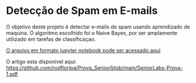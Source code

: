 # Detecção de Spam em E-mails

O objetivo deste projeto é detectar e-mails de spam usando aprendizado de maquina. O algoritmo escolhido
foi o Naive Bayes, por ser amplamente utilizado em tarefas de classificaçao.

 <p><a href="https://github.com/rodfloripa/Prova_Senior/blob/main/prova-Senior.ipynb">O arquivo em formato jupyter notebook pode ser acessado aqui</a></p> 

O artigo esta disponivel aqui: https://github.com/rodfloripa/Prova_Senior/blob/main/SeniorLabs-Prova-1.pdf
